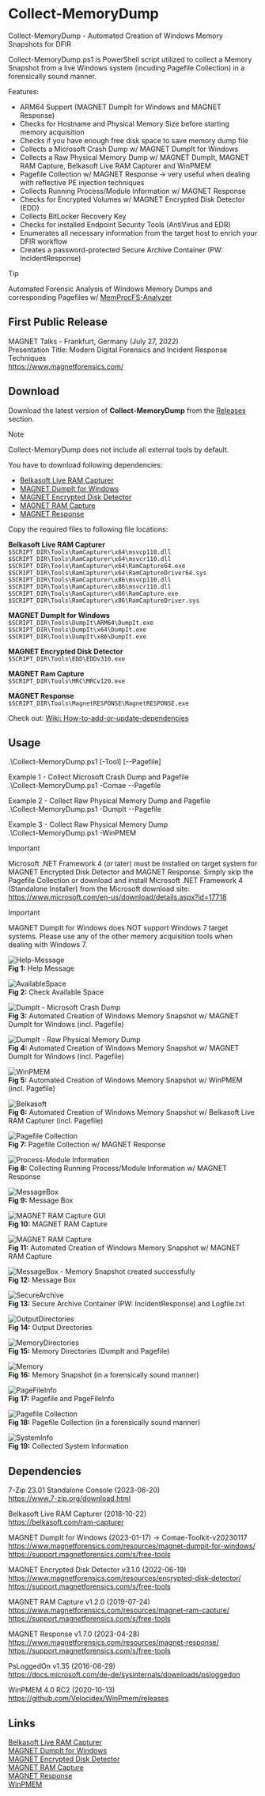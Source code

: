 # Collect-MemoryDump
Collect-MemoryDump - Automated Creation of Windows Memory Snapshots for DFIR

Collect-MemoryDump.ps1 is PowerShell script utilized to collect a Memory Snapshot from a live Windows system (incuding Pagefile Collection) in a forensically sound manner.

Features:
* ARM64 Support (MAGNET DumpIt for Windows and MAGNET Response)
* Checks for Hostname and Physical Memory Size before starting memory acquisition
* Checks if you have enough free disk space to save memory dump file
* Collects a Microsoft Crash Dump w/ MAGNET DumpIt for Windows
* Collects a Raw Physical Memory Dump w/ MAGNET DumpIt, MAGNET RAM Capture, Belkasoft Live RAM Capturer and WinPMEM
* Pagefile Collection w/ MAGNET Response &#8594; very useful when dealing with reflective PE injection techniques
* Collects Running Process/Module Information w/ MAGNET Response
* Checks for Encrypted Volumes w/ MAGNET Encrypted Disk Detector (EDD)
* Collects BitLocker Recovery Key
* Checks for installed Endpoint Security Tools (AntiVirus and EDR)
* Enumerates all necessary information from the target host to enrich your DFIR workflow
* Creates a password-protected Secure Archive Container (PW: IncidentResponse)

> [!TIP]
> Automated Forensic Analysis of Windows Memory Dumps and corresponding Pagefiles w/ [MemProcFS-Analyzer](https://github.com/evild3ad/MemProcFS-Analyzer)

## First Public Release    
MAGNET Talks - Frankfurt, Germany (July 27, 2022)  
Presentation Title: Modern Digital Forensics and Incident Response Techniques  
https://www.magnetforensics.com/  

## Download  
Download the latest version of **Collect-MemoryDump** from the [Releases](https://github.com/evild3ad/Collect-MemoryDump/releases/latest) section.  

> [!NOTE]
> Collect-MemoryDump does not include all external tools by default.  

You have to download following dependencies:  
* [Belkasoft Live RAM Capturer](https://belkasoft.com/ram-capturer)
* [MAGNET DumpIt for Windows](https://www.magnetforensics.com/resources/magnet-dumpit-for-windows/)
* [MAGNET Encrypted Disk Detector](https://www.magnetforensics.com/resources/encrypted-disk-detector/)
* [MAGNET RAM Capture](https://www.magnetforensics.com/resources/magnet-ram-capture/)
* [MAGNET Response](https://www.magnetforensics.com/resources/magnet-response/)

Copy the required files to following file locations:

**Belkasoft Live RAM Capturer**  
`$SCRIPT_DIR\Tools\RamCapturer\x64\msvcp110.dll`  
`$SCRIPT_DIR\Tools\RamCapturer\x64\msvcr110.dll`  
`$SCRIPT_DIR\Tools\RamCapturer\x64\RamCapture64.exe`  
`$SCRIPT_DIR\Tools\RamCapturer\x64\RamCaptureDriver64.sys`  
`$SCRIPT_DIR\Tools\RamCapturer\x86\msvcp110.dll`  
`$SCRIPT_DIR\Tools\RamCapturer\x86\msvcr110.dll`  
`$SCRIPT_DIR\Tools\RamCapturer\x86\RamCapture.exe`  
`$SCRIPT_DIR\Tools\RamCapturer\x86\RamCaptureDriver.sys`  
  
**MAGNET DumpIt for Windows**  
`$SCRIPT_DIR\Tools\DumpIt\ARM64\DumpIt.exe`  
`$SCRIPT_DIR\Tools\DumpIt\x64\DumpIt.exe`  
`$SCRIPT_DIR\Tools\DumpIt\x86\DumpIt.exe`  
  
**MAGNET Encrypted Disk Detector**  
`$SCRIPT_DIR\Tools\EDD\EDDv310.exe`  

**MAGNET Ram Capture**  
`$SCRIPT_DIR\Tools\MRC\MRCv120.exe`  

**MAGNET Response**  
`$SCRIPT_DIR\Tools\MagnetRESPONSE\MagnetRESPONSE.exe`  

Check out: [Wiki: How-to-add-or-update-dependencies](https://github.com/evild3ad/Collect-MemoryDump/wiki/How-to-add-or-update-dependencies)

## Usage  
.\Collect-MemoryDump.ps1 [-Tool] [--Pagefile]

Example 1 - Collect Microsoft Crash Dump and Pagefile  
.\Collect-MemoryDump.ps1 -Comae --Pagefile  

Example 2 - Collect Raw Physical Memory Dump and Pagefile  
.\Collect-MemoryDump.ps1 -DumpIt --Pagefile

Example 3 - Collect Raw Physical Memory Dump    
.\Collect-MemoryDump.ps1 -WinPMEM  

> [!IMPORTANT]  
> Microsoft .NET Framework 4 (or later) must be installed on target system for MAGNET Encrypted Disk Detector and MAGNET Response. Simply skip the Pagefile Collection or download and install Microsoft .NET Framework 4 (Standalone Installer) from the Microsoft download site:  
https://www.microsoft.com/en-us/download/details.aspx?id=17718

> [!IMPORTANT]  
> MAGNET DumpIt for Windows does NOT support Windows 7 target systems. Please use any of the other memory acquisition tools when dealing with Windows 7. 
  
![Help-Message](https://github.com/evild3ad/Collect-MemoryDump/blob/14fe3946daa65ee553050121d3a5e316236f67d3/Screenshots/01.png)  
**Fig 1:** Help Message  

![AvailableSpace](https://github.com/evild3ad/Collect-MemoryDump/blob/14fe3946daa65ee553050121d3a5e316236f67d3/Screenshots/02.png)  
**Fig 2:** Check Available Space

![DumpIt - Microsoft Crash Dump](https://github.com/evild3ad/Collect-MemoryDump/blob/14fe3946daa65ee553050121d3a5e316236f67d3/Screenshots/03.png)  
**Fig 3:** Automated Creation of Windows Memory Snapshot w/ MAGNET DumpIt for Windows (incl. Pagefile)

![DumpIt - Raw Physical Memory Dump](https://github.com/evild3ad/Collect-MemoryDump/blob/14fe3946daa65ee553050121d3a5e316236f67d3/Screenshots/04.png)  
**Fig 4:** Automated Creation of Windows Memory Snapshot w/ MAGNET DumpIt for Windows (incl. Pagefile)

![WinPMEM](https://github.com/evild3ad/Collect-MemoryDump/blob/14fe3946daa65ee553050121d3a5e316236f67d3/Screenshots/05.png)  
**Fig 5:** Automated Creation of Windows Memory Snapshot w/ WinPMEM (incl. Pagefile)

![Belkasoft](https://github.com/evild3ad/Collect-MemoryDump/blob/14fe3946daa65ee553050121d3a5e316236f67d3/Screenshots/06.png)  
**Fig 6:** Automated Creation of Windows Memory Snapshot w/ Belkasoft Live RAM Capturer (incl. Pagefile)

![Pagefile Collection](https://github.com/evild3ad/Collect-MemoryDump/blob/14fe3946daa65ee553050121d3a5e316236f67d3/Screenshots/07.png)  
**Fig 7:** Pagefile Collection w/ MAGNET Response

![Process-Module Information](https://github.com/evild3ad/Collect-MemoryDump/blob/14fe3946daa65ee553050121d3a5e316236f67d3/Screenshots/08.png)  
**Fig 8:** Collecting Running Process/Module Information w/ MAGNET Response

![MessageBox](https://github.com/evild3ad/Collect-MemoryDump/blob/14fe3946daa65ee553050121d3a5e316236f67d3/Screenshots/09.png)  
**Fig 9:** Message Box

![MAGNET RAM Capture GUI](https://github.com/evild3ad/Collect-MemoryDump/blob/14fe3946daa65ee553050121d3a5e316236f67d3/Screenshots/10.png)  
**Fig 10:** MAGNET RAM Capture

![MAGNET RAM Capture](https://github.com/evild3ad/Collect-MemoryDump/blob/14fe3946daa65ee553050121d3a5e316236f67d3/Screenshots/11.png)  
**Fig 11:** Automated Creation of Windows Memory Snapshot w/ MAGNET RAM Capture

![MessageBox - Memory Snapshot created successfully](https://github.com/evild3ad/Collect-MemoryDump/blob/14fe3946daa65ee553050121d3a5e316236f67d3/Screenshots/12.png)  
**Fig 12:** Message Box

![SecureArchive](https://github.com/evild3ad/Collect-MemoryDump/blob/14fe3946daa65ee553050121d3a5e316236f67d3/Screenshots/13.png)  
**Fig 13:** Secure Archive Container (PW: IncidentResponse) and Logfile.txt

![OutputDirectories](https://github.com/evild3ad/Collect-MemoryDump/blob/14fe3946daa65ee553050121d3a5e316236f67d3/Screenshots/14.png)  
**Fig 14:** Output Directories

![MemoryDirectories](https://github.com/evild3ad/Collect-MemoryDump/blob/14fe3946daa65ee553050121d3a5e316236f67d3/Screenshots/15.png)  
**Fig 15:** Memory Directories (DumpIt and Pagefile)

![Memory](https://github.com/evild3ad/Collect-MemoryDump/blob/14fe3946daa65ee553050121d3a5e316236f67d3/Screenshots/16.png)  
**Fig 16:** Memory Snapshot (in a forensically sound manner)

![PageFileInfo](https://github.com/evild3ad/Collect-MemoryDump/blob/14fe3946daa65ee553050121d3a5e316236f67d3/Screenshots/17.png)  
**Fig 17:** Pagefile and PageFileInfo

![Pagefile Collection](https://github.com/evild3ad/Collect-MemoryDump/blob/14fe3946daa65ee553050121d3a5e316236f67d3/Screenshots/18.png)  
**Fig 18:** Pagefile Collection (in a forensically sound manner)

![SystemInfo](https://github.com/evild3ad/Collect-MemoryDump/blob/14fe3946daa65ee553050121d3a5e316236f67d3/Screenshots/19.png)  
**Fig 19:** Collected System Information

## Dependencies  
7-Zip 23.01 Standalone Console (2023-06-20)  
https://www.7-zip.org/download.html  

Belkasoft Live RAM Capturer (2018-10-22)  
https://belkasoft.com/ram-capturer  

MAGNET DumpIt for Windows (2023-01-17) &#8594; Comae-Toolkit-v20230117  
https://www.magnetforensics.com/resources/magnet-dumpit-for-windows/  
https://support.magnetforensics.com/s/free-tools  

MAGNET Encrypted Disk Detector v3.1.0 (2022-06-19)  
https://www.magnetforensics.com/resources/encrypted-disk-detector/  
https://support.magnetforensics.com/s/free-tools   

MAGNET RAM Capture v1.2.0 (2019-07-24)  
https://www.magnetforensics.com/resources/magnet-ram-capture/  
https://support.magnetforensics.com/s/free-tools  

MAGNET Response v1.7.0 (2023-04-28)  
https://www.magnetforensics.com/resources/magnet-response/  
https://support.magnetforensics.com/s/free-tools  

PsLoggedOn v1.35 (2016-06-29)  
https://docs.microsoft.com/de-de/sysinternals/downloads/psloggedon  

WinPMEM 4.0 RC2 (2020-10-13)  
https://github.com/Velocidex/WinPmem/releases  

## Links
[Belkasoft Live RAM Capturer](https://belkasoft.com/ram-capturer)  
[MAGNET DumpIt for Windows](https://www.magnetforensics.com/resources/magnet-dumpit-for-windows/)  
[MAGNET Encrypted Disk Detector](https://www.magnetforensics.com/resources/encrypted-disk-detector/)  
[MAGNET RAM Capture](https://www.magnetforensics.com/resources/magnet-ram-capture/)  
[MAGNET Response](https://www.magnetforensics.com/resources/magnet-response/)  
[WinPMEM](https://github.com/Velocidex/WinPmem)  
